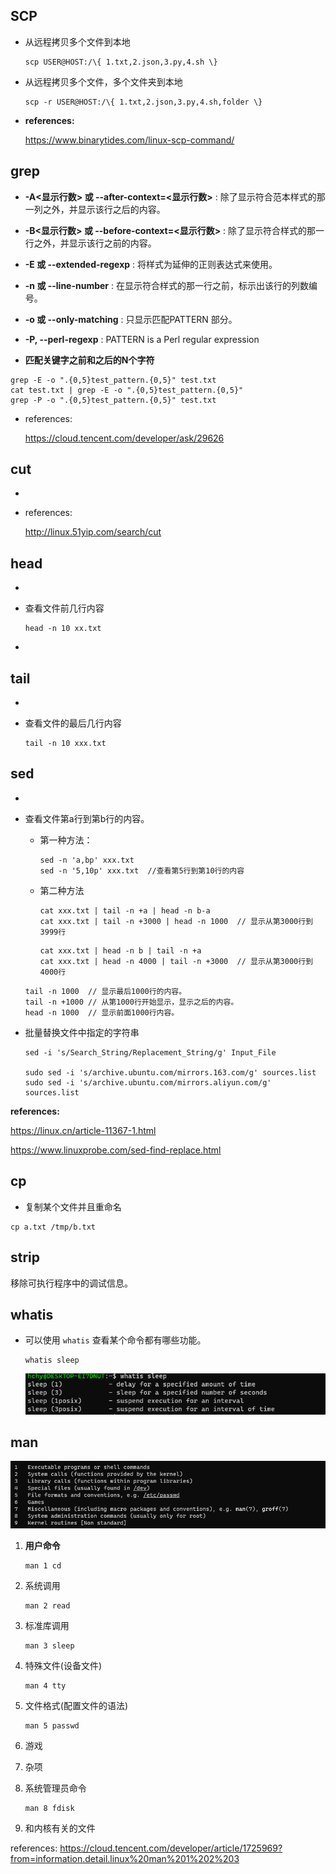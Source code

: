## SCP

- 从远程拷贝多个文件到本地

  ```
  scp USER@HOST:/\{ 1.txt,2.json,3.py,4.sh \}
  ```
  
- 从远程拷贝多个文件，多个文件夹到本地

  ```
  scp -r USER@HOST:/\{ 1.txt,2.json,3.py,4.sh,folder \}
  ```

  

- **references:**

  https://www.binarytides.com/linux-scp-command/

## grep

- **-A<显示行数> 或 --after-context=<显示行数>** : 除了显示符合范本样式的那一列之外，并显示该行之后的内容。
- **-B<显示行数> 或 --before-context=<显示行数>** : 除了显示符合样式的那一行之外，并显示该行之前的内容。

- **-E 或 --extended-regexp** : 将样式为延伸的正则表达式来使用。

- **-n 或 --line-number** : 在显示符合样式的那一行之前，标示出该行的列数编号。


- **-o 或 --only-matching** : 只显示匹配PATTERN 部分。
- **-P, --perl-regexp** : PATTERN is a Perl regular expression



- **匹配关键字之前和之后的N个字符**

```
grep -E -o ".{0,5}test_pattern.{0,5}" test.txt 
cat test.txt | grep -E -o ".{0,5}test_pattern.{0,5}"
grep -P -o ".{0,5}test_pattern.{0,5}" test.txt 
```



- references:

   https://cloud.tencent.com/developer/ask/29626

## cut

- 

- references: 

  http://linux.51yip.com/search/cut



## head

- 

- 查看文件前几行内容

  ```
  head -n 10 xx.txt
  ```

- 

## tail

- 

- 查看文件的最后几行内容

  ```
  tail -n 10 xxx.txt
  ```



## sed

- 

- 查看文件第a行到第b行的内容。

  - 第一种方法：

    ```
    sed -n 'a,bp' xxx.txt
    sed -n '5,10p' xxx.txt	//查看第5行到第10行的内容
    ```

  - 第二种方法

    ```
    cat xxx.txt | tail -n +a | head -n b-a
    cat xxx.txt | tail -n +3000 | head -n 1000 	// 显示从第3000行到3999行
    ```

    ```
    cat xxx.txt | head -n b | tail -n +a
    cat xxx.txt | head -n 4000 | tail -n +3000	// 显示从第3000行到4000行
    ```


  ```
  tail -n 1000 	// 显示最后1000行的内容。
  tail -n +1000	// 从第1000行开始显示，显示之后的内容。
  head -n 1000 	// 显示前面1000行内容。
  ```

- 批量替换文件中指定的字符串

  ```
  sed -i 's/Search_String/Replacement_String/g' Input_File
  
  sudo sed -i 's/archive.ubuntu.com/mirrors.163.com/g' sources.list
  sudo sed -i 's/archive.ubuntu.com/mirrors.aliyun.com/g' sources.list
  ```



**references:** 

https://linux.cn/article-11367-1.html

https://www.linuxprobe.com/sed-find-replace.html

## cp

- 复制某个文件并且重命名

```
cp a.txt /tmp/b.txt
```



## strip

移除可执行程序中的调试信息。



## whatis

- 可以使用 `whatis` 查看某个命令都有哪些功能。

  ```
  whatis sleep
  ```

  ![image-20210516110024368](image/image-20210516110024368.png)



## man



![image-20210516110533025](image/image-20210516110533025.png)

1. **用户命令**

   ```
   man 1 cd
   ```

2. 系统调用

   ```
   man 2 read
   ```

3. 标准库调用

   ```
   man 3 sleep
   ```

4. 特殊文件(设备文件)

   ```
   man 4 tty
   ```

5. 文件格式(配置文件的语法)

   ```
   man 5 passwd
   ```

6. 游戏

7. 杂项

8. 系统管理员命令

   ```
   man 8 fdisk
   ```

9. 和内核有关的文件



references: https://cloud.tencent.com/developer/article/1725969?from=information.detail.linux%20man%201%202%203



